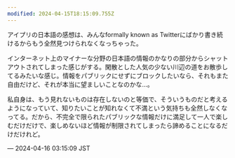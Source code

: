 ```yaml
---
modified: 2024-04-15T18:15:09.755Z
---
```


<p>アイプリの日本語の感想は、みんなformally known as Twitterにばかり書き続けるからもう全然見つけられなくなっちゃった。</p><p>インターネット上のマイナーな分野の日本語の情報のかなりの部分からシャットアウトされてしまった感じがする。閑散とした人気の少ない川辺の道をお散歩してるみたいな感じ。情報をパブリックにせずにブロックしたいなら、それもまた自由だけど、それが本当に望ましいことなのかな…。</p><p>私自身は、もう見れないものは存在しないのと等価で、そういうものだと考えるようになっていて、知りたいことが知れなくて不満という気持ちも全然しなくなってる。だから、不完全で限られたパブリックな情報だけに満足して一人で楽しむだけだけで、楽しめないほど情報が制限されてしまったら諦めることになるだけだけれど。</p>

&mdash; 2024-04-16 03:15:09 JST

<!-- Original URL: https://mastodon.social/@sakuramochi0/112276596964798370-->
